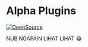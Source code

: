 # Alpha Plugins


[![DeepSource](https://deepsource.io/gh/AftahBagas/alpha-plugins.svg/?label=active+issues&show_trend=true)](https://deepsource.io/gh/AftahBagas/alpha-plugins/?ref=repository-badge)
 
NUB NGAPAIN LIHAT LIHAT 😂
